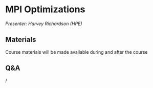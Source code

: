 # MPI Optimizations

*Presenter: Harvey Richardson (HPE)*


## Materials

Course materials will be made available during and after the course

<!--
Temporary location of materials (for the lifetime of the training project):

-   Slides: `/project/project_465002175/Slides/HPE/06_cray_mpi_short.pdf`
-->

<!--
Archived materials on LUMI:

-   Slides: `/appl/local/training/paow-20251022/files/LUMI-paow-20251022-2_03_cray_mpi.pdf`

-   Recording: `/appl/local/training/paow-20251022/recordings/2_03_MPI.mp4`

These materials can only be distributed to actual users of LUMI (active user account).
-->

<!--
## References

-   [Longer version of the MPI presentation from the 4-day comprehensive course in April 2024](../4day-20240423/extra_3_05_Cray_MPI_on_Slingshot.md)
-->

## Q&A

/

